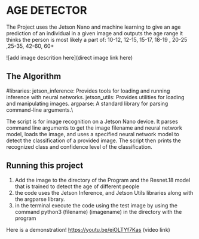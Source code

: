 # AGE DETECTOR


The Project uses the Jetson Nano and machine learning to give an age prediction of an individual in a given image and outputs the age range it thinks the person is most likely a part of:
 10-12, 12-15, 15-17, 18-19 , 20-25 ,25-35, 42-60, 60+

![add image descrition here](direct image link here)

## The Algorithm
#libraries:
jetson_inference: Provides tools for loading and running inference with neural networks.
jetson_utils: Provides utilities for loading and manipulating images.
argparse: A standard library for parsing command-line arguments.\


The script is for image recognition on a Jetson Nano device. It parses command line arguments to get the image filename and neural network model, loads the image, and uses a specified neural network model to detect the classification of a provided image. The script then prints the recognized class and confidence level of the classification.



## Running this project

1. Add the image to the directory of the Program and the Resnet.18 model that is trained to detect the age of different people
2. the code uses the Jetson Inference, and Jetson Utils libraries along with the argparse library.
3. in the terminal execute the code using the test image by using the command python3 (filename) (imagename) in the directory with the program

Here is a demonstration!
https://youtu.be/eiOLTYf7Kas (video link) 
